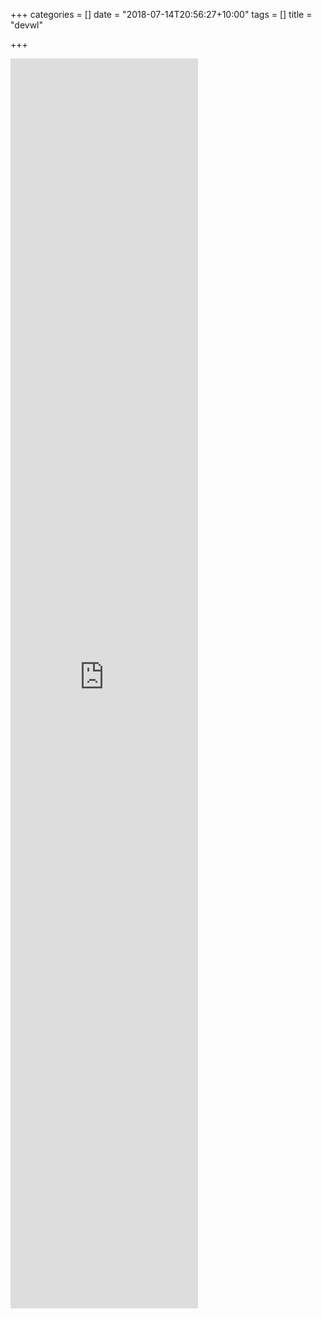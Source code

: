 +++
categories = []
date = "2018-07-14T20:56:27+10:00"
tags = []
title = "devwl"

+++
<iframe  id="wlFrame" src="https://script.google.com/a/samfordkindergarten.com.au/macros/s/AKfycbxQ9DIsflnxkj1MPP8D2hqijtFgknBgqs3Mb75Q9is/exec?page=new_form" height=2000 frameborder="0" marginheight="0" marginwidth="0" style="min-height:98vh width:100vw">Loading…</iframe>